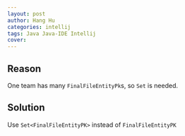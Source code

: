 ```yaml
---
layout: post
author: Hang Hu
categories: intellij
tags: Java Java-IDE Intellij 
cover: 
---
```


## Reason

One team has many `FinalFileEntityPk`s, so `Set` is needed.
## Solution

Use `Set<FinalFileEntityPK>` instead of `FinalFileEntityPK`
